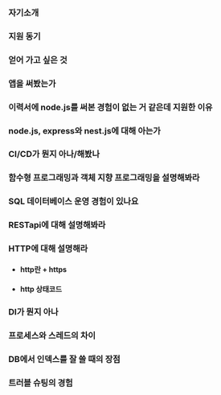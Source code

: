 ### 자기소개

### 지원 동기

### 얻어 가고 싶은 것

### 앱을 써봤는가

### 이력서에 node.js를 써본 경험이 없는 거 같은데 지원한 이유

### node.js, express와 nest.js에 대해 아는가

### CI/CD가 뭔지 아나/해봤나

### 함수형 프로그래밍과 객체 지향 프로그래밍을 설명해봐라

### SQL 데이터베이스 운영 경험이 있나요

### RESTapi에 대해 설명해봐라

### HTTP에 대해 설명해라
- #### http란 + https

- #### http 상태코드

### DI가 뭔지 아나

### 프로세스와 스레드의 차이

### DB에서 인덱스를 잘 쓸 때의 장점

### 트러블 슈팅의 경험

